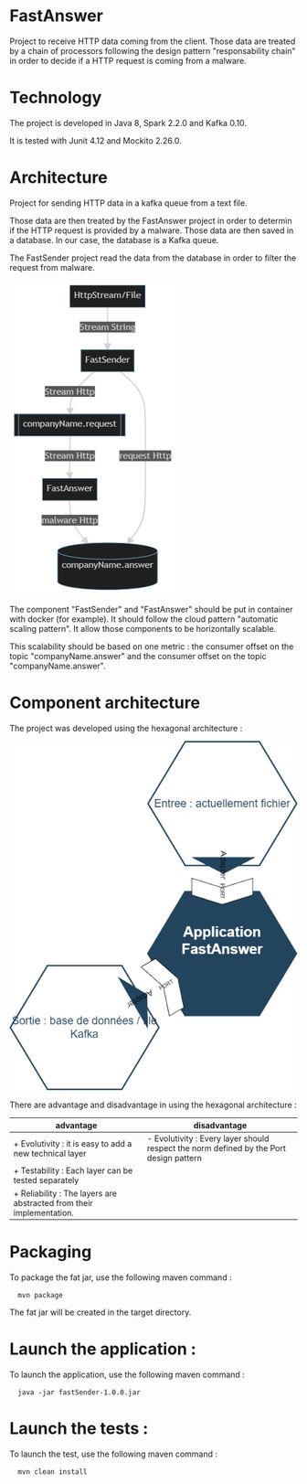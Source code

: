 # FastAnswer
Project to receive HTTP data coming from the client. Those data are treated by
a chain of processors following the design pattern "responsability chain" in order
to decide if a HTTP request is coming from a malware.

# Technology
The project is developed in Java 8, Spark 2.2.0 and Kafka 0.10. 

It is tested with Junit 4.12 and Mockito 2.26.0.

# Architecture
Project for sending HTTP data in a kafka queue from a text file.

Those data are then treated by the FastAnswer project in order to determin
if the HTTP request is provided by a malware. Those data are then
saved in a database. In our case, the database is a Kafka queue. 

The FastSender project read the data from the database in order to 
filter the request from malware.

![architecture global](src/main/resources/global_architecture.png)

The component "FastSender" and "FastAnswer" should be put in container 
with docker (for example). It should follow the cloud pattern "automatic
scaling pattern". It allow those components to be horizontally 
scalable.
 
This scalability should be based on one metric : the consumer
offset on the topic "companyName.answer" and the consumer offset on the
topic "companyName.answer".

# Component architecture
The project was developed using the hexagonal architecture :

![architecture hexagonal](src/main/resources/FastAnswer_hexagonal.png)

There are advantage and disadvantage in using the hexagonal architecture :

advantage | disadvantage
--- | --- 
+ Evolutivity : it is easy to add a new technical layer  | - Evolutivity : Every layer should respect the norm defined by the Port design pattern
+ Testability : Each layer can be tested separately | 
+ Reliability : The layers are abstracted from their implementation. |

# Packaging
To package the fat jar, use the following maven command :
``` maven
  mvn package 
```

The fat jar will be created in the target directory.

# Launch the application :
To launch the application, use the following maven command :
``` maven
  java -jar fastSender-1.0.0.jar
```

# Launch the tests :
To launch the test, use the following maven command :
``` maven
  mvn clean install
```